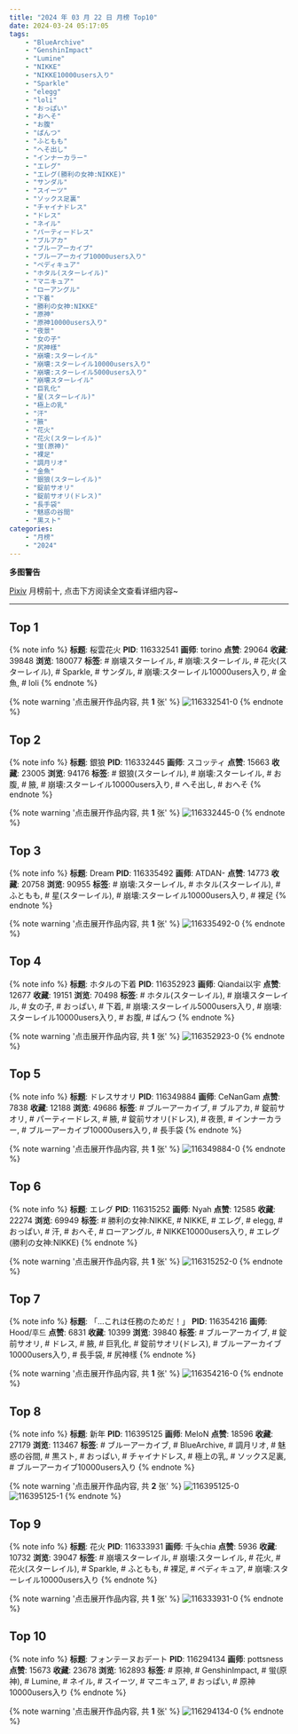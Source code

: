 ```yaml
---
title: "2024 年 03 月 22 日 月榜 Top10"
date: 2024-03-24 05:17:05
tags:
    - "BlueArchive"
    - "GenshinImpact"
    - "Lumine"
    - "NIKKE"
    - "NIKKE10000users入り"
    - "Sparkle"
    - "elegg"
    - "loli"
    - "おっぱい"
    - "おへそ"
    - "お腹"
    - "ぱんつ"
    - "ふともも"
    - "へそ出し"
    - "インナーカラー"
    - "エレグ"
    - "エレグ(勝利の女神:NIKKE)"
    - "サンダル"
    - "スイーツ"
    - "ソックス足裏"
    - "チャイナドレス"
    - "ドレス"
    - "ネイル"
    - "パーティードレス"
    - "ブルアカ"
    - "ブルーアーカイブ"
    - "ブルーアーカイブ10000users入り"
    - "ペディキュア"
    - "ホタル(スターレイル)"
    - "マニキュア"
    - "ローアングル"
    - "下着"
    - "勝利の女神:NIKKE"
    - "原神"
    - "原神10000users入り"
    - "夜景"
    - "女の子"
    - "尻神樣"
    - "崩壊:スターレイル"
    - "崩壊:スターレイル10000users入り"
    - "崩壊:スターレイル5000users入り"
    - "崩壊スターレイル"
    - "巨乳化"
    - "星(スターレイル)"
    - "極上の乳"
    - "汗"
    - "腋"
    - "花火"
    - "花火(スターレイル)"
    - "蛍(原神)"
    - "裸足"
    - "調月リオ"
    - "金魚"
    - "銀狼(スターレイル)"
    - "錠前サオリ"
    - "錠前サオリ(ドレス)"
    - "長手袋"
    - "魅惑の谷間"
    - "黒スト"
categories:
    - "月榜"
    - "2024"
---
```


<i class="fa fa-triangle-exclamation"></i>**多图警告**<i class="fa fa-triangle-exclamation"></i>

[Pixiv](https://www.pixiv.net/) 月榜前十, 点击下方阅读全文查看详细内容~

<!-- more -->

---

## Top 1

{% note info %}
**标题**: 桜雲花火
**PID**: 116332541 **画师**: torino
**点赞**: 29064 **收藏**: 39848 **浏览**: 180077
**标签**: # 崩壊スターレイル, # 崩壊:スターレイル, # 花火(スターレイル), # Sparkle, # サンダル, # 崩壊:スターレイル10000users入り, # 金魚, # loli
{% endnote %}

{% note warning '点击展开作品内容, 共 **1** 张' %}
![116332541-0](https://i.pixiv.re/img-original/img/2024/02/24/00/00/25/116332541_p0.jpg)
{% endnote %}

## Top 2

{% note info %}
**标题**: 銀狼
**PID**: 116332445 **画师**: スコッティ
**点赞**: 15663 **收藏**: 23005 **浏览**: 94176
**标签**: # 銀狼(スターレイル), # 崩壊:スターレイル, # お腹, # 腋, # 崩壊:スターレイル10000users入り, # へそ出し, # おへそ
{% endnote %}

{% note warning '点击展开作品内容, 共 **1** 张' %}
![116332445-0](https://i.pixiv.re/img-original/img/2024/02/24/00/00/06/116332445_p0.jpg)
{% endnote %}

## Top 3

{% note info %}
**标题**: Dream
**PID**: 116335492 **画师**: ATDAN-
**点赞**: 14773 **收藏**: 20758 **浏览**: 90955
**标签**: # 崩壊:スターレイル, # ホタル(スターレイル), # ふともも, # 星(スターレイル), # 崩壊:スターレイル10000users入り, # 裸足
{% endnote %}

{% note warning '点击展开作品内容, 共 **1** 张' %}
![116335492-0](https://i.pixiv.re/img-original/img/2024/02/24/02/52/59/116335492_p0.png)
{% endnote %}

## Top 4

{% note info %}
**标题**: ホタルの下着
**PID**: 116352923 **画师**: Qiandai以宇
**点赞**: 12677 **收藏**: 19151 **浏览**: 70498
**标签**: # ホタル(スターレイル), # 崩壊スターレイル, # 女の子, # おっぱい, # 下着, # 崩壊:スターレイル5000users入り, # 崩壊:スターレイル10000users入り, # お腹, # ぱんつ
{% endnote %}

{% note warning '点击展开作品内容, 共 **1** 张' %}
![116352923-0](https://i.pixiv.re/img-original/img/2024/02/24/18/22/39/116352923_p0.jpg)
{% endnote %}

## Top 5

{% note info %}
**标题**: ドレスサオリ
**PID**: 116349884 **画师**: CeNanGam
**点赞**: 7838 **收藏**: 12188 **浏览**: 49686
**标签**: # ブルーアーカイブ, # ブルアカ, # 錠前サオリ, # パーティードレス, # 腋, # 錠前サオリ(ドレス), # 夜景, # インナーカラー, # ブルーアーカイブ10000users入り, # 長手袋
{% endnote %}

{% note warning '点击展开作品内容, 共 **1** 张' %}
![116349884-0](https://i.pixiv.re/img-original/img/2024/02/24/16/16/53/116349884_p0.jpg)
{% endnote %}

## Top 6

{% note info %}
**标题**: エレグ
**PID**: 116315252 **画师**: Nyah
**点赞**: 12585 **收藏**: 22274 **浏览**: 69949
**标签**: # 勝利の女神:NIKKE, # NIKKE, # エレグ, # elegg, # おっぱい, # 汗, # おへそ, # ローアングル, # NIKKE10000users入り, # エレグ(勝利の女神:NIKKE)
{% endnote %}

{% note warning '点击展开作品内容, 共 **1** 张' %}
![116315252-0](https://i.pixiv.re/img-original/img/2024/02/23/14/02/23/116315252_p0.png)
{% endnote %}

## Top 7

{% note info %}
**标题**: 「…これは任務のためだ！」
**PID**: 116354216 **画师**: Hood/후드
**点赞**: 6831 **收藏**: 10399 **浏览**: 39840
**标签**: # ブルーアーカイブ, # 錠前サオリ, # ドレス, # 腋, # 巨乳化, # 錠前サオリ(ドレス), # ブルーアーカイブ10000users入り, # 長手袋, # 尻神樣
{% endnote %}

{% note warning '点击展开作品内容, 共 **1** 张' %}
![116354216-0](https://i.pixiv.re/img-original/img/2024/02/24/19/13/21/116354216_p0.png)
{% endnote %}

## Top 8

{% note info %}
**标题**: 新年
**PID**: 116395125 **画师**: MeIoN
**点赞**: 18596 **收藏**: 27179 **浏览**: 113467
**标签**: # ブルーアーカイブ, # BlueArchive, # 調月リオ, # 魅惑の谷間, # 黒スト, # おっぱい, # チャイナドレス, # 極上の乳, # ソックス足裏, # ブルーアーカイブ10000users入り
{% endnote %}

{% note warning '点击展开作品内容, 共 **2** 张' %}
![116395125-0](https://i.pixiv.re/img-original/img/2024/02/25/22/58/18/116395125_p0.jpg)
![116395125-1](https://i.pixiv.re/img-original/img/2024/02/25/22/58/18/116395125_p1.jpg)
{% endnote %}

## Top 9

{% note info %}
**标题**: 花火
**PID**: 116333931 **画师**: 千夨chia
**点赞**: 5936 **收藏**: 10732 **浏览**: 39047
**标签**: # 崩壊スターレイル, # 崩壊:スターレイル, # 花火, # 花火(スターレイル), # Sparkle, # ふともも, # 裸足, # ペディキュア, # 崩壊:スターレイル10000users入り
{% endnote %}

{% note warning '点击展开作品内容, 共 **1** 张' %}
![116333931-0](https://i.pixiv.re/img-original/img/2024/02/24/00/30/00/116333931_p0.png)
{% endnote %}

## Top 10

{% note info %}
**标题**: フォンテーヌおデート
**PID**: 116294134 **画师**: pottsness
**点赞**: 15673 **收藏**: 23678 **浏览**: 162893
**标签**: # 原神, # GenshinImpact, # 蛍(原神), # Lumine, # ネイル, # スイーツ, # マニキュア, # おっぱい, # 原神10000users入り
{% endnote %}

{% note warning '点击展开作品内容, 共 **1** 张' %}
![116294134-0](https://i.pixiv.re/img-original/img/2024/02/22/21/02/18/116294134_p0.jpg)
{% endnote %}
